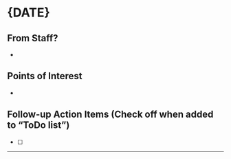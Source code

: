 
# {DATE}

## From Staff?

- 

## Points of Interest

- 

## Follow-up Action Items (Check off when added to “ToDo list”)

- [ ]

---
